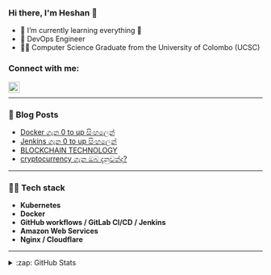 ### Hi there, I'm Heshan 👋
<!-- ### Hi there, I'm Heshan - aka [codeSTACKr][website] 👋 -->

<!-- [![Website](https://img.shields.io/website?label=codeSTACKr.com&style=for-the-badge&url=https%3A%2F%2Fcodestackr.com)](https://codestackr.com)
[![Twitter Follow](https://img.shields.io/twitter/follow/codeSTACKr?color=1DA1F2&logo=twitter&style=for-the-badge)](https://twitter.com/intent/follow?original_referer=https%3A%2F%2Fgithub.com%2FcodeSTACKr&screen_name=codeSTACKr) -->

<!-- ## I'm a Husband, Father, Developer, and Teacher!! -->

<!-- - 🔭 I just launched my first course: [Become A VS Code SuperHero!][course]! -->
- 🌱 I’m currently learning everything 🤣
- 💼 DevOps Engineer
- 👨‍🎓 Computer Science Graduate from the University of Colombo (UCSC)
<!-- ### Spotify Playing 🎧

[<img src="https://now-playing-codestackr.vercel.app/api/spotify-playing" alt="codeSTACKr Spotify Playing" width="350" />](https://open.spotify.com/user/swyqyimdc12jajde4vpwd2x1b) -->

### Connect with me:

<!-- [<img align="left" alt="codeSTACKr.com" width="22px" src="https://raw.githubusercontent.com/iconic/open-iconic/master/svg/globe.svg" />][website] -->
<!-- [<img align="left" alt="codeSTACKr | YouTube" width="22px" src="https://cdn.jsdelivr.net/npm/simple-icons@v3/icons/youtube.svg" />][youtube]
[<img align="left" alt="codeSTACKr | Twitter" width="22px" src="https://cdn.jsdelivr.net/npm/simple-icons@v3/icons/twitter.svg" />][twitter] -->
[<img align="left" alt="heshanharsha | LinkedIn" width="22px" src="https://cdn.jsdelivr.net/npm/simple-icons@v3/icons/linkedin.svg" />][linkedin]
<!-- [<img align="left" alt="codeSTACKr | Instagram" width="22px" src="https://cdn.jsdelivr.net/npm/simple-icons@v3/icons/instagram.svg" />][instagram] -->

<br />

<!-- ### Languages and Tools:

[<img align="left" alt="Visual Studio Code" width="26px" src="https://raw.githubusercontent.com/github/explore/80688e429a7d4ef2fca1e82350fe8e3517d3494d/topics/visual-studio-code/visual-studio-code.png" />][webdevplaylist]
[<img align="left" alt="HTML5" width="26px" src="https://raw.githubusercontent.com/github/explore/80688e429a7d4ef2fca1e82350fe8e3517d3494d/topics/html/html.png" />][webdevplaylist]
[<img align="left" alt="CSS3" width="26px" src="https://raw.githubusercontent.com/github/explore/80688e429a7d4ef2fca1e82350fe8e3517d3494d/topics/css/css.png" />][cssplaylist]
[<img align="left" alt="Sass" width="26px" src="https://raw.githubusercontent.com/github/explore/80688e429a7d4ef2fca1e82350fe8e3517d3494d/topics/sass/sass.png" />][cssplaylist]
[<img align="left" alt="JavaScript" width="26px" src="https://raw.githubusercontent.com/github/explore/80688e429a7d4ef2fca1e82350fe8e3517d3494d/topics/javascript/javascript.png" />][jsplaylist]
[<img align="left" alt="React" width="26px" src="https://raw.githubusercontent.com/github/explore/80688e429a7d4ef2fca1e82350fe8e3517d3494d/topics/react/react.png" />][reactplaylist]
[<img align="left" alt="Gatsby" width="26px" src="https://raw.githubusercontent.com/github/explore/e94815998e4e0713912fed477a1f346ec04c3da2/topics/gatsby/gatsby.png" />][webdevplaylist]
[<img align="left" alt="GraphQL" width="26px" src="https://raw.githubusercontent.com/github/explore/80688e429a7d4ef2fca1e82350fe8e3517d3494d/topics/graphql/graphql.png" />][webdevplaylist]
[<img align="left" alt="Node.js" width="26px" src="https://raw.githubusercontent.com/github/explore/80688e429a7d4ef2fca1e82350fe8e3517d3494d/topics/nodejs/nodejs.png" />][webdevplaylist]
[<img align="left" alt="Deno" width="26px" src="https://raw.githubusercontent.com/github/explore/361e2821e2dea67711cde99c9c40ed357061cf27/topics/deno/deno.png" />][webdevplaylist]
[<img align="left" alt="SQL" width="26px" src="https://raw.githubusercontent.com/github/explore/80688e429a7d4ef2fca1e82350fe8e3517d3494d/topics/sql/sql.png" />][webdevplaylist]
[<img align="left" alt="MySQL" width="26px" src="https://raw.githubusercontent.com/github/explore/80688e429a7d4ef2fca1e82350fe8e3517d3494d/topics/mysql/mysql.png" />][webdevplaylist]
[<img align="left" alt="MongoDB" width="26px" src="https://raw.githubusercontent.com/github/explore/80688e429a7d4ef2fca1e82350fe8e3517d3494d/topics/mongodb/mongodb.png" />][webdevplaylist]
[<img align="left" alt="Git" width="26px" src="https://raw.githubusercontent.com/github/explore/80688e429a7d4ef2fca1e82350fe8e3517d3494d/topics/git/git.png" />][webdevplaylist]
[<img align="left" alt="GitHub" width="26px" src="https://raw.githubusercontent.com/github/explore/78df643247d429f6cc873026c0622819ad797942/topics/github/github.png" />][webdevplaylist]
[<img align="left" alt="Terminal" width="26px" src="https://raw.githubusercontent.com/github/explore/80688e429a7d4ef2fca1e82350fe8e3517d3494d/topics/terminal/terminal.png" />][webdevplaylist] -->

<!-- <br />
<br /> -->

---

<!-- ### 📺 Latest YouTube Videos -->

<!-- YOUTUBE:START -->
<!-- - [300+ FREE Developer Resources (2021) | Software & Web Development](https://www.youtube.com/watch?v=WS4CjQx4IUA)
- [Top 20 Web Dev Videos You NEED to Watch! | STACKr News 2021 (January Week 4)](https://www.youtube.com/watch?v=GgVN0e0Trns)
- [TypeScript Crash Course 2021 | The Basics From Scratch!](https://www.youtube.com/watch?v=wyO8RWl1ges)
- [STACKr News 2021 (January Week 3) | Top Web Dev Videos You NEED to Watch!](https://www.youtube.com/watch?v=KcGYLhYDqRY)
- [Awesome Micro-Interaction Input Character Limit Counter | HTML, CSS, JavaScript (2021)](https://www.youtube.com/watch?v=Byx1Gc3xTD8) -->
<!-- YOUTUBE:END -->

<!-- ➡️ [more videos...](https://youtube.com/codestackr) -->

<!-- --- -->

### 📕 Blog Posts

- [Docker ගැන 0 to up සිංහලෙන්](https://medium.com/@heshanharsha/docker-%E0%B6%9C%E0%B7%90%E0%B6%B1-0-to-up-%E0%B7%83%E0%B7%92%E0%B6%82%E0%B7%84%E0%B6%BD%E0%B7%99%E0%B6%B1%E0%B7%8A-58745ad12815)
- [Jenkins ගැන 0 to up සිංහලෙන්](https://medium.com/@heshanharsha/jenkins-%E0%B6%9C%E0%B7%90%E0%B6%B1-0-to-up-%E0%B7%83%E0%B7%92%E0%B6%82%E0%B7%84%E0%B6%BD%E0%B7%99%E0%B6%B1%E0%B7%8A-e796e14c41e)
- [BLOCKCHAIN TECHNOLOGY](https://techzone1010.wordpress.com/2018/02/25/blockchain-technology/)
- [cryptocurrency ගැන ඔබ දැනුවත්ද?](https://techzone1010.wordpress.com/2018/02/13/cryptocurrency-%e0%b6%9c%e0%b7%90%e0%b6%b1-%e0%b6%94%e0%b6%b6-%e0%b6%af%e0%b7%90%e0%b6%b1%e0%b7%94%e0%b7%80%e0%b6%ad%e0%b7%8a%e0%b6%af/)



---
### 👨‍💻 Tech stack

- **Kubernetes**
- **Docker**
- **GitHub workflows / GitLab CI/CD / Jenkins**
- **Amazon Web Services**
- **Nginx / Cloudflare**



---


<details>
  <summary>:zap: GitHub Stats</summary>

  <img align="left" alt="Heshan Harsha's GitHub Stats" src="https://github-readme-stats.codestackr.vercel.app/api?username=heshanharsha&show_icons=true&hide_border=true" />

</details>

[website]: https://codeSTACKr.com
[course]: http://vsCodeHero.com
[twitter]: https://twitter.com/codeSTACKr
[youtube]: https://youtube.com/codeSTACKr
[instagram]: https://instagram.com/codeSTACKr
[linkedin]: https://linkedin.com/in/heshanharsha
[webdevplaylist]: https://www.youtube.com/playlist?list=PLkwxH9e_vrAJ0WbEsFA9W3I1W-g_BTsbt
[jsplaylist]: https://www.youtube.com/playlist?list=PLkwxH9e_vrALRJKu7wfXby3MKeflhTu6B
[cssplaylist]: https://www.youtube.com/playlist?list=PLkwxH9e_vrALSdvZuEh6gqQdmDoDIoqz4
[reactplaylist]: https://www.youtube.com/playlist?list=PLkwxH9e_vrAK4TdffpxKY3QGyHCpxFcQ0
